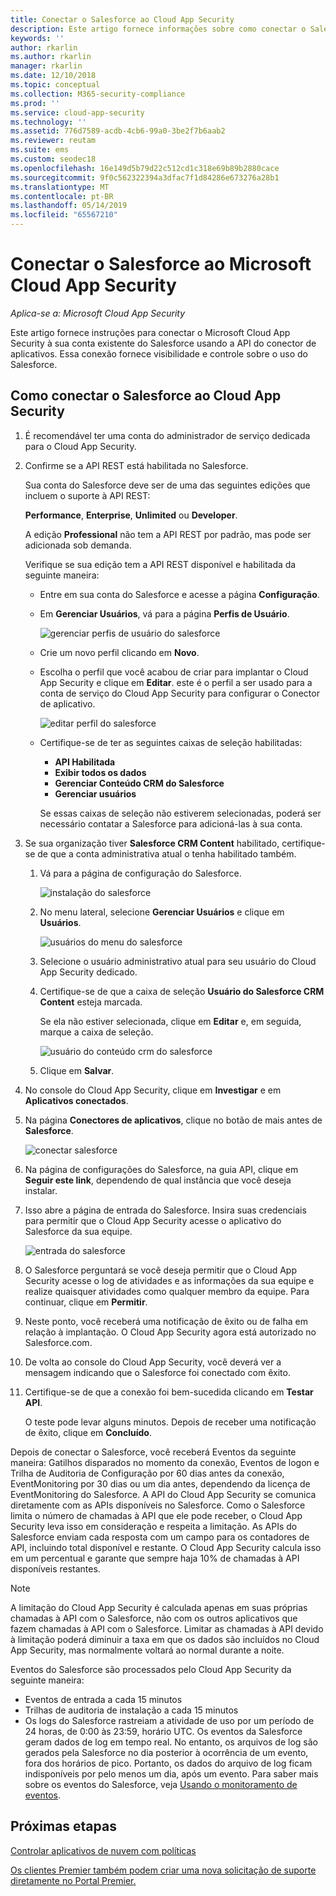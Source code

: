 ```yaml
---
title: Conectar o Salesforce ao Cloud App Security
description: Este artigo fornece informações sobre como conectar o Salesforce ao Cloud App Security usando o conector de API para obter visibilidade e controle sobre o uso.
keywords: ''
author: rkarlin
ms.author: rkarlin
manager: rkarlin
ms.date: 12/10/2018
ms.topic: conceptual
ms.collection: M365-security-compliance
ms.prod: ''
ms.service: cloud-app-security
ms.technology: ''
ms.assetid: 776d7589-acdb-4cb6-99a0-3be2f7b6aab2
ms.reviewer: reutam
ms.suite: ems
ms.custom: seodec18
ms.openlocfilehash: 16e149d5b79d22c512cd1c318e69b89b2880cace
ms.sourcegitcommit: 9f0c562322394a3dfac7f1d84286e673276a28b1
ms.translationtype: MT
ms.contentlocale: pt-BR
ms.lasthandoff: 05/14/2019
ms.locfileid: "65567210"
---
```

# <a name="connect-salesforce-to-microsoft-cloud-app-security"></a>Conectar o Salesforce ao Microsoft Cloud App Security

*Aplica-se a: Microsoft Cloud App Security*

Este artigo fornece instruções para conectar o Microsoft Cloud App Security à sua conta existente do Salesforce usando a API do conector de aplicativos. Essa conexão fornece visibilidade e controle sobre o uso do Salesforce. 
  
## <a name="how-to-connect-salesforce-to-cloud-app-security"></a>Como conectar o Salesforce ao Cloud App Security  
  
1.  É recomendável ter uma conta do administrador de serviço dedicada para o Cloud App Security.  
  
2.  Confirme se a API REST está habilitada no Salesforce.  
  
     Sua conta do Salesforce deve ser de uma das seguintes edições que incluem o suporte à API REST:  
  
     **Performance**, **Enterprise**, **Unlimited** ou **Developer**.  
  
     A edição **Professional** não tem a API REST por padrão, mas pode ser adicionada sob demanda.  
  
     Verifique se sua edição tem a API REST disponível e habilitada da seguinte maneira:  
  
    -   Entre em sua conta do Salesforce e acesse a página **Configuração**.  
  
    -   Em **Gerenciar Usuários**, vá para a página **Perfis de Usuário**.  
  
         ![gerenciar perfis de usuário do salesforce](./media/salesforce-manageusers-profiles.png "gerenciar perfis de usuário do salesforce")  
  
    -   Crie um novo perfil clicando em **Novo**. 
    - Escolha o perfil que você acabou de criar para implantar o Cloud App Security e clique em **Editar**.  este é o perfil a ser usado para a conta de serviço do Cloud App Security para configurar o Conector de aplicativo.  
  
         ![editar perfil do salesforce](./media/salesforce-edit-profile.png "editar perfil do salesforce")  
  
    -   Certifique-se de ter as seguintes caixas de seleção habilitadas:   
        - **API Habilitada**
        - **Exibir todos os dados** 
        - **Gerenciar Conteúdo CRM do Salesforce**
        - **Gerenciar usuários**
        
        Se essas caixas de seleção não estiverem selecionadas, poderá ser necessário contatar a Salesforce para adicioná-las à sua conta.  
             
3.  Se sua organização tiver **Salesforce CRM Content** habilitado, certifique-se de que a conta administrativa atual o tenha habilitado também.  
  
    1.  Vá para a página de configuração do Salesforce.  
  
         ![instalação do salesforce](./media/salesforce-setup.png "instalação do salesforce")  
  
    2.  No menu lateral, selecione **Gerenciar Usuários** e clique em **Usuários**.  
  
         ![usuários do menu do salesforce](./media/salesforce-menu-users.png "usuários do menu do salesforce")  
  
    3.  Selecione o usuário administrativo atual para seu usuário do Cloud App Security dedicado.  
  
    4.  Certifique-se de que a caixa de seleção **Usuário do Salesforce CRM Content** esteja marcada.  
  
         Se ela não estiver selecionada, clique em **Editar** e, em seguida, marque a caixa de seleção.  
  
         ![usuário do conteúdo crm do salesforce](./media/salesforce-crm-content-user.png "usuário do conteúdo crm do salesforce")  
  
    5.  Clique em **Salvar**.  
  
4.  No console do Cloud App Security, clique em **Investigar** e em **Aplicativos conectados**.  
  
5.  Na página **Conectores de aplicativos**, clique no botão de mais antes de **Salesforce**.  
  
     ![conectar salesforce](./media/connect-salesforce.png "conectar salesforce")  
  
6.  Na página de configurações do Salesforce, na guia API, clique em **Seguir este link**, dependendo de qual instância que você deseja instalar.  
  
7.  Isso abre a página de entrada do Salesforce. Insira suas credenciais para permitir que o Cloud App Security acesse o aplicativo do Salesforce da sua equipe.  
  
     ![entrada do salesforce](./media/salesforce-logon.png "logon do salesforce")  
  
8.  O Salesforce perguntará se você deseja permitir que o Cloud App Security acesse o log de atividades e as informações da sua equipe e realize quaisquer atividades como qualquer membro da equipe. Para continuar, clique em **Permitir**.  
  
9. Neste ponto, você receberá uma notificação de êxito ou de falha em relação à implantação. O Cloud App Security agora está autorizado no Salesforce.com.  
  
10. De volta ao console do Cloud App Security, você deverá ver a mensagem indicando que o Salesforce foi conectado com êxito.  
  
11. Certifique-se de que a conexão foi bem-sucedida clicando em **Testar API**.  
  
     O teste pode levar alguns minutos. Depois de receber uma notificação de êxito, clique em **Concluído**.  
  
  
Depois de conectar o Salesforce, você receberá Eventos da seguinte maneira: Gatilhos disparados no momento da conexão, Eventos de logon e Trilha de Auditoria de Configuração por 60 dias antes da conexão, EventMonitoring por 30 dias ou um dia antes, dependendo da licença de EventMonitoring do Salesforce. A API do Cloud App Security se comunica diretamente com as APIs disponíveis no Salesforce. Como o Salesforce limita o número de chamadas à API que ele pode receber, o Cloud App Security leva isso em consideração e respeita a limitação. As APIs do Salesforce enviam cada resposta com um campo para os contadores de API, incluindo total disponível e restante. O Cloud App Security calcula isso em um percentual e garante que sempre haja 10% de chamadas à API disponíveis restantes. 

> [!NOTE]
> A limitação do Cloud App Security é calculada apenas em suas próprias chamadas à API com o Salesforce, não com os outros aplicativos que fazem chamadas à API com o Salesforce.
> Limitar as chamadas à API devido à limitação poderá diminuir a taxa em que os dados são incluídos no Cloud App Security, mas normalmente voltará ao normal durante a noite.


Eventos do Salesforce são processados pelo Cloud App Security da seguinte maneira: 
  
- Eventos de entrada a cada 15 minutos
- Trilhas de auditoria de instalação a cada 15 minutos
- Os logs do Salesforce rastreiam a atividade de uso por um período de 24 horas, de 0:00 às 23:59, horário UTC. Os eventos da Salesforce geram dados de log em tempo real. No entanto, os arquivos de log são gerados pela Salesforce no dia posterior à ocorrência de um evento, fora dos horários de pico. Portanto, os dados do arquivo de log ficam indisponíveis por pelo menos um dia, após um evento. Para saber mais sobre os eventos do Salesforce, veja [Usando o monitoramento de eventos](https://developer.salesforce.com/docs/atlas.en-us.api_rest.meta/api_rest/using_resources_event_log_files.htm).


## <a name="next-steps"></a>Próximas etapas  
[Controlar aplicativos de nuvem com políticas](control-cloud-apps-with-policies.md)   

[Os clientes Premier também podem criar uma nova solicitação de suporte diretamente no Portal Premier.](https://premier.microsoft.com/)  
  
  

